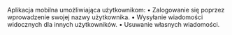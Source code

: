 Aplikacja mobilna umożliwiająca użytkownikom:
  • Zalogowanie się poprzez wprowadzenie swojej nazwy użytkownika.
  •	Wysyłanie wiadomości widocznych dla innych użytkowników.
	•	Usuwanie własnych wiadomości.
